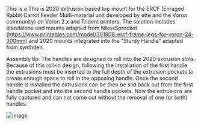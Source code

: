 This is a This is 2020 extrusion based top mount for the ERCF (Enraged Rabbit Carrot Feeder Multi-material unit developed by ette and the Voron community) 
on Voron 2.x and Trident printers.  The solution includes standalone end mounts adapted from NikosSprocket 
(https://www.printables.com/model/301808-ercf-frame-legs-for-voron-24-300mm) and 2020 mounts integrated into the "Sturdy Handle" adapted from synthden. 

Assembly tip:  The handles are designed to roll into the 2020 extrusion slots.  Because of this roll-in design, following the installation of the first 
handle the extrusions must be inserted to the full depth of the extrusion pockets to create enough space to roll in the opposing handle.  Once the second 
handle is installed the extrusions can be then be slid back out from the first handle pocket and into the second handle pockets.  Now the extrusions are 
fully captured and can not come out without the removal of one (or both) handles.

![image](https://user-images.githubusercontent.com/99146508/204062931-6520a5e1-86d6-4056-aeb9-b25cb5553f3e.png)
